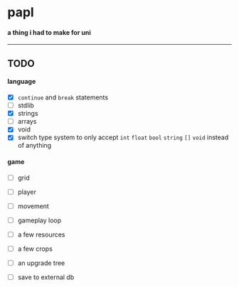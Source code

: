 # papl
#### a thing i had to make for uni

-----

## TODO
#### language
- [x] `continue` and `break` statements
- [ ] stdlib
- [x] strings
- [ ] arrays
- [x] void
- [x] switch type system to only accept `int` `float` `bool` `string` `[]` `void` instead of anything

#### game
- [ ] grid
- [ ] player
- [ ] movement
- [ ] gameplay loop
- [ ] a few resources
- [ ] a few crops
- [ ] an upgrade tree
- [ ] save to external db
  